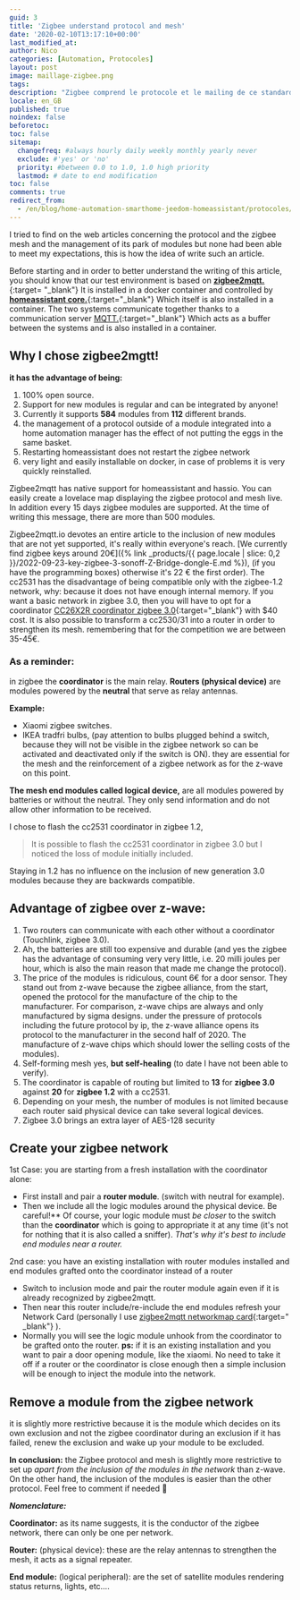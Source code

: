 ```yaml
---
guid: 3
title: 'Zigbee understand protocol and mesh'
date: '2020-02-10T13:17:10+00:00'
last_modified_at:
author: Nico
categories: [Automation, Protocoles]
layout: post
image: maillage-zigbee.png
tags:
description: "Zigbee comprend le protocole et le mailing de ce standard"
locale: en_GB
published: true
noindex: false
beforetoc:
toc: false
sitemap:
  changefreq: #always hourly daily weekly monthly yearly never
  exclude: #'yes' or 'no'
  priority: #between 0.0 to 1.0, 1.0 high priority
  lastmod: # date to end modification
toc: false
comments: true
redirect_from:
  - /en/blog/home-automation-smarthome-jeedom-homeassistant/protocoles/zigbee-comprendre-le-protocole-et-le-maillage/
---
```


I tried to find on the web articles concerning the protocol and the zigbee mesh and the management of its park of modules but none had been able to meet my expectations, this is how the idea of write such an article.

Before starting and in order to better understand the writing of this article, you should know that our test environment is based on [**zigbee2mqtt.**](https://www.zigbee2mqtt.io/){:target= "_blank"} It is installed in a docker container and controlled by [**homeassistant core.**](https://www.home-assistant.io/){:target="_blank"} Which itself is also installed in a container. The two systems communicate together thanks to a communication server [MQTT.](http://mqtt.org/){:target="_blank"} Which acts as a buffer between the systems and is also installed in a container.

## Why I chose zigbee2mgtt!

**it has the advantage of being:**

1. 100% open source.
2. Support for new modules is regular and can be integrated by anyone!
3. Currently it supports **584** modules from **112** different brands.
4. the management of a protocol outside of a module integrated into a home automation manager has the effect of not putting the eggs in the same basket.
5. Restarting homeassistant does not restart the zigbee network
6. very light and easily installable on docker, in case of problems it is very quickly reinstalled.

Zigbee2mqtt has native support for homeassistant and hassio. You can easily create a lovelace map displaying the zigbee protocol and mesh live. In addition every 15 days zigbee modules are supported. At the time of writing this message, there are more than 500 modules.

Zigbee2mqtt.io devotes an entire article to the inclusion of new modules that are not yet supported, it's really within everyone's reach. [We currently find zigbee keys around 20€]({% link _products/{{ page.locale | slice: 0,2 }}/2022-09-23-key-zigbee-3-sonoff-Z-Bridge-dongle-E.md %}), (if you have the programming boxes) otherwise it's 22 € the first order). The cc2531 has the disadvantage of being compatible only with the zigbee-1.2 network, why: because it does not have enough internal memory. If you want a basic network in zigbee 3.0, then you will have to opt for a coordinator [CC26X2R coordinator zigbee 3.0](https://www.ti.com/tool/LAUNCHXL-CC26X2R1){:target="_blank"} with $40 cost. It is also possible to transform a cc2530/31 into a router in order to strengthen its mesh. remembering that for the competition we are between 35-45€.

### As a reminder:

in zigbee the **coordinator** is the main relay. **Routers (physical device)** are modules powered by the **neutral** that serve as relay antennas.

**Example:**

- Xiaomi zigbee switches.
- IKEA tradfri bulbs, (pay attention to bulbs plugged behind a switch, because they will not be visible in the zigbee network so can be activated and deactivated only if the switch is ON). they are essential for the mesh and the reinforcement of a zigbee network as for the z-wave on this point.

**The mesh end modules called logical device,** are all modules powered by batteries or without the neutral. They only send information and do not allow other information to be received.

I chose to flash the cc2531 coordinator in zigbee 1.2,

> It is possible to flash the cc2531 coordinator in zigbee 3.0 but I noticed the loss of module initially included.

Staying in 1.2 has no influence on the inclusion of new generation 3.0 modules because they are backwards compatible.

## **Advantage of zigbee over z-wave:**

1. Two routers can communicate with each other without a coordinator (Touchlink, zigbee 3.0).
2. Ah, the batteries are still too expensive and durable (and yes the zigbee has the advantage of consuming very very little, i.e. 20 milli joules per hour, which is also the main reason that made me change the protocol).
3. The price of the modules is ridiculous, count 6€ for a door sensor. They stand out from z-wave because the zigbee alliance, from the start, opened the protocol for the manufacture of the chip to the manufacturer. For comparison, z-wave chips are always and only manufactured by sigma designs. under the pressure of protocols including the future protocol by ip, the z-wave alliance opens its protocol to the manufacturer in the second half of 2020. The manufacture of z-wave chips which should lower the selling costs of the modules).
4. Self-forming mesh yes, **but self-healing** (to date I have not been able to verify).
5. The coordinator is capable of routing but limited to **13** for **zigbee 3.0** against **20** for **zigbee 1.2** with a cc2531.
6. Depending on your mesh, the number of modules is not limited because each router said physical device can take several logical devices.
7. Zigbee 3.0 brings an extra layer of AES-128 security

## Create your zigbee network

1st Case: you are starting from a fresh installation with the coordinator alone:

- First install and pair a **router module**. (switch with neutral for example).
- Then we include all the logic modules around the physical device. Be careful!** Of course, your logic module must *be closer* to the switch than the **coordinator** which is going to appropriate it at any time (it's not for nothing that it is also called a sniffer). *That's why it's best to include end modules near a router.*

2nd case: you have an existing installation with router modules installed and end modules grafted onto the coordinator instead of a router

- Switch to inclusion mode and pair the router module again even if it is already recognized by zigbee2mqtt.
- Then near this router include/re-include the end modules refresh your Network Card (personally I use [zigbee2mqtt networkmap card](https://github.com/azuwis/zigbee2mqtt-networkmap){:target=" _blank"} ).
- Normally you will see the logic module unhook from the coordinator to be grafted onto the router. **ps:** if it is an existing installation and you want to pair a door opening module, like the xiaomi. No need to take it off if a router or the coordinator is close enough then a simple inclusion will be enough to inject the module into the network.

## Remove a module from the zigbee network

it is slightly more restrictive because it is the module which decides on its own exclusion and not the zigbee coordinator during an exclusion if it has failed, renew the exclusion and wake up your module to be excluded.

**In conclusion:** the Zigbee protocol and mesh is slightly more restrictive to set up *apart from the inclusion of the modules in the network* than z-wave. On the other hand, the inclusion of the modules is easier than the other protocol. Feel free to comment if needed 🙂

***Nomenclature:***

**Coordinator:** as its name suggests, it is the conductor of the zigbee network, there can only be one per network.

**Router:** (physical device): these are the relay antennas to strengthen the mesh, it acts as a signal repeater.

**End module:** (logical peripheral): are the set of satellite modules rendering status returns, lights, etc….
